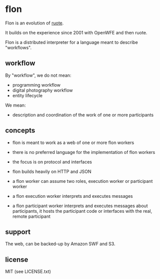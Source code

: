 
# flon

Flon is an evolution of [ruote](http://ruote.rubyforge.org).

It builds on the experience since 2001 with OpenWFE and then ruote.

Flon is a distributed interpreter for a language meant to describe "workflows".


## workflow

By "workflow", we do not mean:

* programming workflow
* digital photography workflow
* entity lifecycle

We mean:

* description and coordination of the work of one or more participants


## concepts

* flon is meant to work as a web of one or more flon workers
* there is no preferred language for the implementation of flon workers
* the focus is on protocol and interfaces

* flon builds heavily on HTTP and JSON

* a flon worker can assume two roles, execution worker or participant worker
* a flon execution worker interprets and executes messages
* a flon participant worker interprets and executes messages about participants, it hosts the participant code or interfaces with the real, remote participant


## support

The web, can be backed-up by Amazon SWF and S3.


## license

MIT (see LICENSE.txt)

